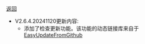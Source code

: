 [返回](../README.md)

- V2.6.4.20241120更新内容:
  - 添加了检查更新功能。该功能的动态链接库来自于[EasyUpdateFromGithub](https://github.com/Hgnim/EasyUpdateFromGithub)